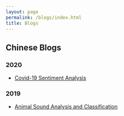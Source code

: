 ```yaml
---
layout: page
permalink: /blogs/index.html
title: Blogs
---
```


## Chinese Blogs

### 2020

- [Covid-19 Sentiment Analysis](https://qiangyangcs.github.io/projects/covid-19)<br>

### 2019

- [Animal Sound Analysis and Classification](https://qiangyangcs.github.io/projects/animal_sound)<br>

